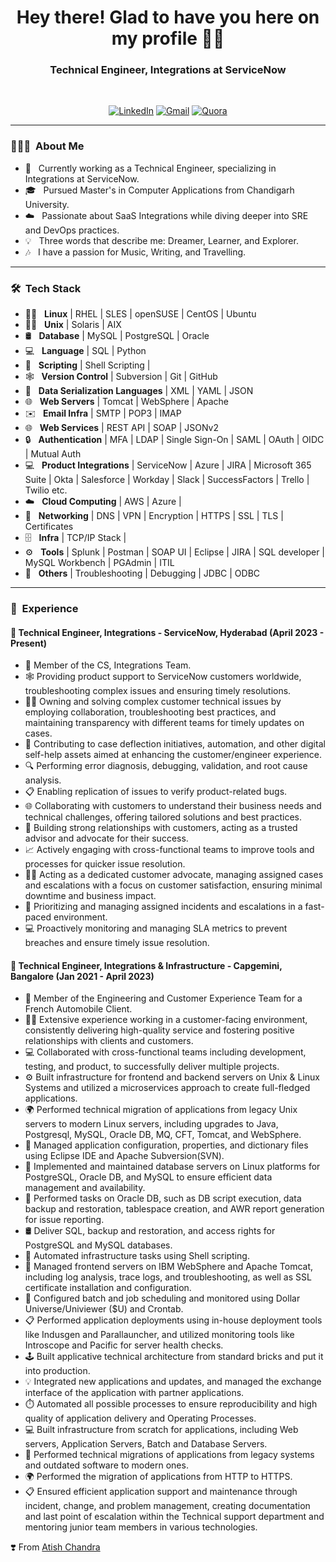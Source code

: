 <h1 align="center"> Hey there! Glad to have you here on my profile 👨‍💻 </h1>

<h3 align="center">  Technical Engineer, Integrations at ServiceNow </h3> <br>

<p align="center"> 
<a href="https://www.linkedin.com/in/atishchandra/"><img alt="LinkedIn" src="https://img.shields.io/badge/LinkedIn-Let's%20Connect-blue"></a>
<a href="mailto:atishchandra2000@gmail.com"><img alt="Gmail" src="https://img.shields.io/badge/Gmail-Shoot%20%20me%20a%20Mail-red"></a>
<a href="https://www.quora.com/profile/Atish-Chandra-5"><img alt="Quora" src="https://img.shields.io/badge/Quora-Ask%20n%20Answer-lightgrey"></a>
</p>

---------------------------------------------------------------------------------------------------------------------------------------------------------------------------------

<h3> 👨🏻‍💻 &nbsp;About Me </h3>

- 💼 &nbsp; Currently working as a Technical Engineer, specializing in Integrations at ServiceNow.
- 🎓 &nbsp; Pursued Master's in Computer Applications from Chandigarh University.
- ☁️ &nbsp; Passionate about SaaS Integrations while diving deeper into SRE and DevOps practices.
- 💡 &nbsp; Three words that describe me: Dreamer, Learner, and Explorer.
- 🎶 &nbsp; I have a passion for Music, Writing, and Travelling.

---------------------------------------------------------------------------------------------------------------------------------------------------------------------------------

<h3> 🛠 &nbsp;Tech Stack</h3>

- 🧑‍💻 &nbsp; **Linux** | RHEL | SLES | openSUSE | CentOS | Ubuntu
- 🧑‍💻 &nbsp; **Unix** | Solaris | AIX
- 🛢 &nbsp; **Database** | MySQL | PostgreSQL | Oracle
- 💻 &nbsp; **Language** | SQL | Python
- 📜 &nbsp; **Scripting** | Shell Scripting |
- 🕸️ &nbsp; **Version Control** | Subversion | Git | GitHub
- 📜 &nbsp; **Data Serialization Languages** | XML | YAML | JSON
- 🌐 &nbsp; **Web Servers** | Tomcat | WebSphere | Apache
- ✉️ &nbsp; **Email Infra** | SMTP | POP3 | IMAP
- 🌐 &nbsp; **Web Services** | REST API | SOAP | JSONv2  
- 🔒 &nbsp; **Authentication** | MFA | LDAP | Single Sign-On | SAML | OAuth | OIDC | Mutual Auth
- 💻 &nbsp; **Product Integrations** | ServiceNow | Azure | JIRA | Microsoft 365 Suite | Okta | Salesforce | Workday | Slack | SuccessFactors | Trello | Twilio etc. 
- ☁️ &nbsp; **Cloud Computing** | AWS | Azure |
- 📶 &nbsp; **Networking** | DNS | VPN | Encryption | HTTPS | SSL | TLS | Certificates
- 🗄️ &nbsp; **Infra** | TCP/IP Stack |
- ⚙️ &nbsp; **Tools** | Splunk | Postman | SOAP UI | Eclipse | JIRA | SQL developer | MySQL Workbench | PGAdmin | ITIL
- 🔧 &nbsp; **Others** | Troubleshooting | Debugging | JDBC | ODBC

---------------------------------------------------------------------------------------------------------------------------------------------------------------------------------

<h3> 💼 &nbsp;Experience</h3>

#### 🏢 Technical Engineer, Integrations - ServiceNow, Hyderabad (April 2023 - Present)

- 🏢 Member of the CS, Integrations Team.
- 🕸️ Providing product support to ServiceNow customers worldwide, troubleshooting complex issues and ensuring timely resolutions.
- 🧑‍💻 Owning and solving complex customer technical issues by employing collaboration, troubleshooting best practices, and maintaining transparency with different teams for timely updates on cases.
- 🔄 Contributing to case deflection initiatives, automation, and other digital self-help assets aimed at enhancing the customer/engineer experience.
- 🔍 Performing error diagnosis, debugging, validation, and root cause analysis.
- 📋 Enabling replication of issues to verify product-related bugs.
- 🌐 Collaborating with customers to understand their business needs and technical challenges, offering tailored solutions and best practices.
- 🤝 Building strong relationships with customers, acting as a trusted advisor and advocate for their success.
- 📈 Actively engaging with cross-functional teams to improve tools and processes for quicker issue resolution.
- 👨‍🔧 Acting as a dedicated customer advocate, managing assigned cases and escalations with a focus on customer satisfaction, ensuring minimal downtime and business impact.
- 📜 Prioritizing and managing assigned incidents and escalations in a fast-paced environment.
- 💻 Proactively monitoring and managing SLA metrics to prevent breaches and ensure timely issue resolution.

#### 🏢 Technical Engineer, Integrations & Infrastructure - Capgemini, Bangalore (Jan 2021 - April 2023)

- 🏢 Member of the Engineering and Customer Experience Team for a French Automobile Client.
- 👨‍💻 Extensive experience working in a customer-facing environment, consistently delivering high-quality service and fostering positive relationships with clients and customers.
- 💻 Collaborated with cross-functional teams including development, testing, and product, to successfully deliver multiple projects.
- ⚙️ Built infrastructure for frontend and backend servers on Unix & Linux Systems and utilized a microservices approach to create full-fledged applications.
- 🌍 Performed technical migration of applications from legacy Unix servers to modern Linux servers, including upgrades to Java, Postgresql, MySQL, Oracle DB, MQ, CFT, Tomcat, and WebSphere.
- 🔧 Managed application configuration, properties, and dictionary files using Eclipse IDE and Apache Subversion(SVN).
- 🔗 Implemented and maintained database servers on Linux platforms for PostgreSQL, Oracle DB, and MySQL to ensure efficient data management and availability.
- 💬 Performed tasks on Oracle DB, such as DB script execution, data backup and restoration, tablespace creation, and AWR report generation for issue reporting.
- 🛢  Deliver SQL, backup and restoration, and access rights for PostgreSQL and MySQL databases.
- 💜 Automated infrastructure tasks using Shell scripting.
- 🏢 Managed frontend servers on IBM WebSphere and Apache Tomcat, including log analysis, trace logs, and troubleshooting, as well as SSL certificate installation and configuration.
- 🔧 Configured batch and job scheduling and monitored using Dollar Universe/Univiewer ($U) and Crontab.
- 📋 Performed application deployments using in-house deployment tools like Indusgen and Parallauncher, and utilized monitoring tools like Introscope and Pacific for server health checks.
- 🕹️ Built applicative technical architecture from standard bricks and put it into production.
- 💡 Integrated new applications and updates, and managed the exchange interface of the application with partner applications.
- ⏱️ Automated all possible processes to ensure reproducibility and high quality of application delivery and Operating Processes.
- 💻 Built infrastructure from scratch for applications, including Web servers, Application Servers, Batch and Database Servers.
- 🔧 Performed technical migrations of applications from legacy systems and outdated software to modern ones.
- 🌍 Performed the migration of applications from HTTP to HTTPS.
- 📋 Ensured efficient application support and maintenance through incident, change, and problem management, creating documentation and last point of escalation within the Technical support department and mentoring junior team members in various technologies.

❣️ From [Atish Chandra](https://github.com/atishchandra)
